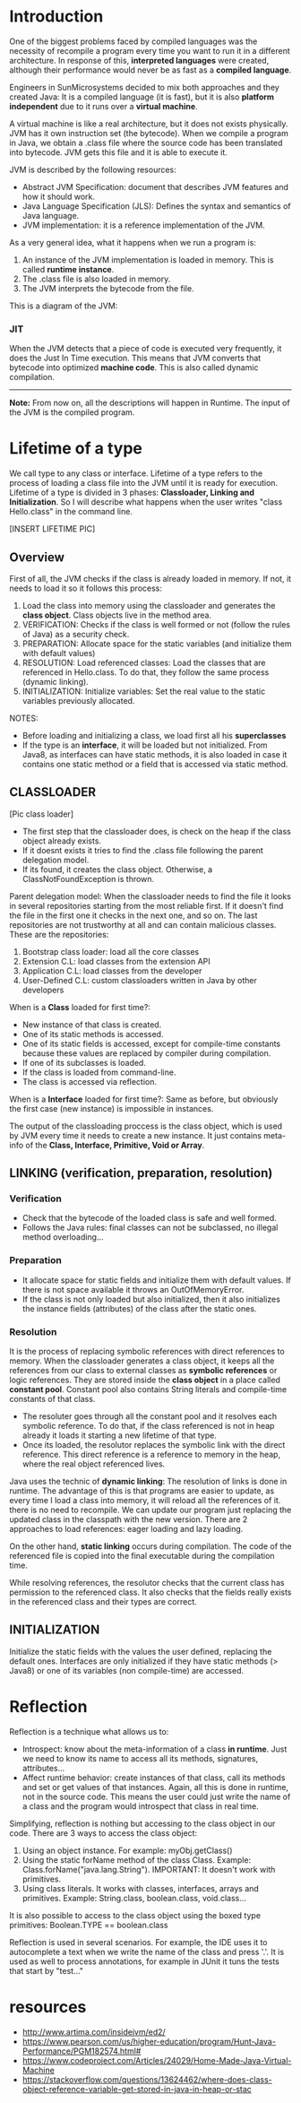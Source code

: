 # Introduction
One of the biggest problems faced by compiled languages was the necessity of recompile a program every time you want to run it in a different architecture. In response of this, **interpreted languages** were created, although their performance would never be as fast as a **compiled language**.

Engineers in SunMicrosystems decided to mix both approaches and they created Java: It is a compiled language (it is fast), but it is also **platform independent** due to it runs over a **virtual machine**.

A virtual machine is like a real architecture, but it does not exists physically. JVM has it own instruction set (the bytecode). When we compile a program in Java, we obtain a .class file where the source code has been translated into bytecode. JVM gets this file and it is able to execute it.

JVM is described by the following resources:
- Abstract JVM Specification: document that describes JVM features and how it should work.
- Java Language Specification (JLS): Defines the syntax and semantics of Java language.
- JVM implementation: it is a reference implementation of the JVM.

As a very general idea, what it happens when we run a program is:
1. An instance of the JVM implementation is loaded in memory. This is called **runtime instance**.
2. The .class file is also loaded in memory.
3. The JVM interprets the bytecode from the file.

This is a diagram of the JVM:

### JIT
When the JVM detects that a piece of code is executed very frequently, it does the Just In Time execution. This means that JVM converts that bytecode into optimized **machine code**. This is also called dynamic compilation.

---
**Note:** From now on, all the descriptions will happen in Runtime. The input of the JVM is the compiled program.

#  Lifetime of a type
We call type to any class or interface. Lifetime of a type refers to the process of loading a class file into the JVM until it is ready for execution. Lifetime of a type is divided in 3 phases: **Classloader, Linking and Initialization**. So I will describe what happens when the user writes "class Hello.class" in the command line.

[INSERT LIFETIME PIC]

## Overview
First of all, the JVM checks if the class is already loaded in memory. If not, it needs to load it so it follows this process:
1. Load the class into memory using the classloader and generates the **class object**. Class objects live in the method area.
2. VERIFICATION: Checks if the class is well formed or not (follow the rules of Java) as a security check.
3. PREPARATION: Allocate space for the static variables (and initialize them with default values)
4. RESOLUTION: Load referenced classes: Load the classes that are referenced in Hello.class. To do that, they follow the same process (dynamic linking).
5. INITIALIZATION: Initialize variables: Set the real value to the static variables previously allocated.

NOTES:
- Before loading and initializing a class, we load first all his **superclasses**
- If the type is an **interface**, it will be loaded but not initialized. From Java8, as interfaces can have static methods, it is also loaded in case it contains one static method or a field that is accessed via static method.

## CLASSLOADER
[Pic class loader]

- The first step that the classloader does, is check on the heap if the class object already exists.
- If it doesnt exists it tries to find the .class file following the parent delegation model.
- If its found, it creates the class object. Otherwise, a ClassNotFoundException is thrown.

Parent delegation model: When the classloader needs to find the file it looks in several repositories starting from the most reliable first. If it doesn't find the file in the first one it checks in the next one, and so on. The last repositories are not trustworthy at all and can contain malicious classes. These are the repositories:
1. Bootstrap class loader: load all the core classes
2. Extension C.L: load classes from the extension API
3. Application C.L: load classes from the developer
4. User-Defined C.L: custom classloaders written in Java by other developers

When is a **Class** loaded for first time?:
- New instance of that class is created.
- One of its static methods is accessed.
- One of its static fields is accessed, except for compile-time constants because these values are replaced by compiler during compilation.
- If one of its subclasses is loaded.
- If the class is loaded from command-line.
- The class is accessed via reflection.

When is a **Interface** loaded for first time?: Same as before, but obviously the first case (new instance) is impossible in instances.

The output of the classloading proccess is the class object, which is used by JVM every time it needs to create a new instance. It just contains meta-info of the **Class, Interface, Primitive, Void or Array**.

## LINKING (verification, preparation, resolution)

### Verification
- Check that the bytecode of the loaded class is safe and well formed.
- Follows the Java rules: final classes can not be subclassed, no illegal method overloading...

### Preparation
- It allocate space for static fields and initialize them with default values. If there is not space available it throws an OutOfMemoryError.
- If the class is not only loaded but also initialized, then it also initializes the instance fields (attributes) of the class after the static ones.

### Resolution
It is the process of replacing symbolic references with direct references to memory.
When the classloader generates a class object, it keeps all the references from our class to external classes as **symbolic references** or logic references. They are stored inside the **class object** in a place called **constant pool**. Constant pool also contains String literals and compile-time constants of that class.
- The resoluter goes through all the constant pool and it resolves each symbolic reference. To do that, if the class referenced is not in heap already it loads it starting a new lifetime of that type.
- Once its loaded, the resolutor replaces the symbolic link with the direct reference. This direct reference is a reference to memory in the heap, where the real object referenced lives.

Java uses the technic of **dynamic linking**: The resolution of links is done in runtime. The advantage of this is that programs are easier to update, as every time I load a class into memory, it will reload all the references of it. there is no need to recompile. We can update our program just replacing the updated class in the classpath with the new version. There are 2 approaches to load references: eager loading and lazy loading.

On the other hand, **static linking** occurs during compilation. The code of the referenced file is copied into the final executable during the compilation time.

While resolving references, the resolutor checks that the current class has permission to the referenced class. It also checks that the fields really exists in the referenced class and their types are correct.

## INITIALIZATION
Initialize the static fields with the values the user defined, replacing the default ones. Interfaces are only initialized if they have static methods (> Java8) or one of its variables (non compile-time) are accessed.

# Reflection
Reflection is a technique what allows us to:
- Introspect: know about the meta-information of a class **in runtime**. Just we need to know its name to access all its methods, signatures, attributes...
- Affect runtime behavior: create instances of that class, call its methods and set or get values of that instances. Again, all this is done in runtime, not in the source code. This means the user could just write the name of a class and the program would introspect that class in real time.

Simplifying, reflection is nothing but accessing to the class object in our code. There are 3 ways to access the class object:
1. Using an object instance. For example: myObj.getClass()
2. Using the static forName method of the class Class. Example: Class.forName("java.lang.String"). IMPORTANT: It doesn't work with primitives.
3. Using class literals. It works with classes, interfaces, arrays and primitives. Example: String.class, boolean.class, void.class...

It is also possible to access to the class object using the boxed type primitives: Boolean.TYPE == boolean.class

Reflection is used in several scenarios. For example, the IDE uses it to autocomplete a text when we write the name of the class and press '.'. It is used as well to process annotations, for example in JUnit it tuns the tests that start by "test..."



# resources
- http://www.artima.com/insidejvm/ed2/
- https://www.pearson.com/us/higher-education/program/Hunt-Java-Performance/PGM182574.html#
- https://www.codeproject.com/Articles/24029/Home-Made-Java-Virtual-Machine
- https://stackoverflow.com/questions/13624462/where-does-class-object-reference-variable-get-stored-in-java-in-heap-or-stac
